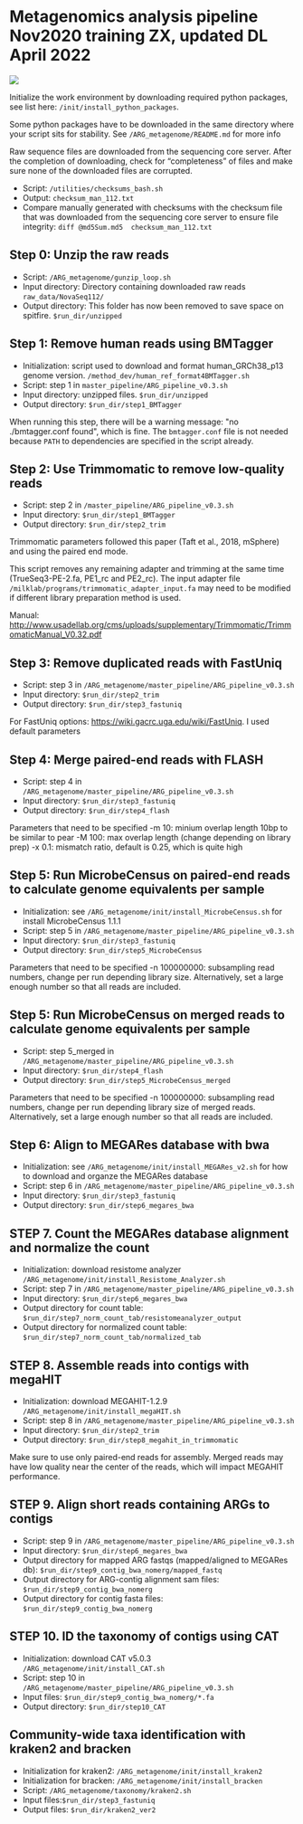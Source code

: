 # Metagenomics analysis pipeline Nov2020 training ZX, updated DL April 2022

![](https://i.imgur.com/Mtdi8TH.png)





Initialize the work environment by downloading required python packages, see list here: `/init/install_python_packages`. 

Some python packages have to be downloaded in the same directory where your script sits for stability. See `/ARG_metagenome/README.md` for more info


Raw sequence files are downloaded from the sequencing core server. After the completion of downloading, check for “completeness” of files and make sure none of the downloaded files are corrupted. 
-	Script: `/utilities/checksums_bash.sh` 
-	Output: `checksum_man_112.txt`
-	Compare manually generated with checksums with the checksum file that was downloaded from the sequencing core server to ensure file integrity:
`diff @md5Sum.md5  checksum_man_112.txt`


## Step 0: Unzip the raw reads 
- Script: `/ARG_metagenome/gunzip_loop.sh`
- Input directory: Directory containing downloaded raw reads `raw_data/NovaSeq112/` 
- Output directory: This folder has now been removed to save space on spitfire. `$run_dir/unzipped` 

## Step 1: Remove human reads using BMTagger
- Initialization: script used to download and format human_GRCh38_p13 genome version. `/method_dev/human_ref_format4BMTagger.sh`
- Script: step 1 in `master_pipeline/ARG_pipeline_v0.3.sh`
- Input directory: unzipped files. `$run_dir/unzipped` 
- Output directory: `$run_dir/step1_BMTagger`

When running this step, there will be a warning message: "no ./bmtagger.conf found", which is fine. The `bmtagger.conf` file is not needed because `PATH` to dependencies are specified in the script already. 

## Step 2: Use Trimmomatic to remove low-quality reads
- Script: step 2 in `/master_pipeline/ARG_pipeline_v0.3.sh`
- Input directory: `$run_dir/step1_BMTagger`
- Output directory: `$run_dir/step2_trim`


Trimmomatic parameters followed this paper (Taft et al., 2018, mSphere) and using the paired end mode.


This script removes any remaining adapter and trimming at the same time (TrueSeq3-PE-2.fa, PE1_rc and PE2_rc). The input adapter file `/milklab/programs/trimmomatic_adapter_input.fa`  may need to be modified if different library preparation method is used.

Manual: http://www.usadellab.org/cms/uploads/supplementary/Trimmomatic/TrimmomaticManual_V0.32.pdf

## Step 3: Remove duplicated reads with FastUniq 
- Script: step 3 in `/ARG_metagenome/master_pipeline/ARG_pipeline_v0.3.sh`
- Input directory: `$run_dir/step2_trim`
- Output directory: `$run_dir/step3_fastuniq`

For FastUniq options: https://wiki.gacrc.uga.edu/wiki/FastUniq. I used default parameters

## Step 4: Merge paired-end reads with FLASH
- Script: step 4 in `/ARG_metagenome/master_pipeline/ARG_pipeline_v0.3.sh`
- Input directory: `$run_dir/step3_fastuniq`
- Output directory: `$run_dir/step4_flash`

Parameters that need to be specified
-m 10: minium overlap length 10bp to be similar to pear 
-M 100: max overlap length (change depending on library prep)
-x 0.1: mismatch ratio, default is 0.25, which is quite high 

## Step 5: Run MicrobeCensus on paired-end reads to calculate genome equivalents per sample
- Initialization: see `/ARG_metagenome/init/install_MicrobeCensus.sh` for install MicrobeCensus 1.1.1
- Script: step 5 in `/ARG_metagenome/master_pipeline/ARG_pipeline_v0.3.sh`
- Input directory: `$run_dir/step3_fastuniq`
- Output directory: `$run_dir/step5_MicrobeCensus`

Parameters that need to be specified
-n 100000000: subsampling read numbers, change per run depending library size. Alternatively, set a large enough number so that all reads are included.

## Step 5: Run MicrobeCensus on merged reads to calculate genome equivalents per sample
- Script: step 5_merged in `/ARG_metagenome/master_pipeline/ARG_pipeline_v0.3.sh`
- Input directory: `$run_dir/step4_flash`
- Output directory: `$run_dir/step5_MicrobeCensus_merged`

Parameters that need to be specified
-n 100000000: subsampling read numbers, change per run depending library size of merged reads. Alternatively, set a large enough number so that all reads are included.

## Step 6: Align to MEGARes database with bwa
- Initialization: see `/ARG_metagenome/init/install_MEGARes_v2.sh` for how to download and organze the MEGARes database
- Script: step 6 in `/ARG_metagenome/master_pipeline/ARG_pipeline_v0.3.sh`
- Input directory: `$run_dir/step3_fastuniq`
- Output directory: `$run_dir/step6_megares_bwa`

## STEP 7. Count the MEGARes database alignment and normalize the count 
- Initialization: download resistome analyzer `/ARG_metagenome/init/install_Resistome_Analyzer.sh`
- Script: step 7 in `/ARG_metagenome/master_pipeline/ARG_pipeline_v0.3.sh`
- Input directory: `$run_dir/step6_megares_bwa`
- Output directory for count table: `$run_dir/step7_norm_count_tab/resistomeanalyzer_output`
- Output directory for normalized count table: `$run_dir/step7_norm_count_tab/normalized_tab`

## STEP 8. Assemble reads into contigs with megaHIT
- Initialization: download MEGAHIT-1.2.9 `/ARG_metagenome/init/install_megaHIT.sh`
- Script: step 8 in `/ARG_metagenome/master_pipeline/ARG_pipeline_v0.3.sh`
- Input directory: `$run_dir/step2_trim`
- Output directory: `$run_dir/step8_megahit_in_trimmomatic`

Make sure to use only paired-end reads for assembly. Merged reads may have low quality near the center of the reads, which will impact MEGAHIT performance. 

## STEP 9. Align short reads containing ARGs to contigs
- Script: step 9 in `/ARG_metagenome/master_pipeline/ARG_pipeline_v0.3.sh`
- Input directory: `$run_dir/step6_megares_bwa`
- Output directory for mapped ARG fastqs (mapped/aligned to MEGARes db): `$run_dir/step9_contig_bwa_nomerg/mapped_fastq`
- Output directory for ARG-contig alignment sam files: `$run_dir/step9_contig_bwa_nomerg`
- Output directory for contig fasta files: `$run_dir/step9_contig_bwa_nomerg`


## STEP 10. ID the taxonomy of contigs using CAT 
- Initialization: download CAT v5.0.3 `/ARG_metagenome/init/install_CAT.sh`
- Script: step 10 in `/ARG_metagenome/master_pipeline/ARG_pipeline_v0.3.sh`
- Input files: `$run_dir/step9_contig_bwa_nomerg/*.fa`
- Output directory: `$run_dir/step10_CAT`

## Community-wide taxa identification with kraken2 and bracken
- Initialization for kraken2: `/ARG_metagenome/init/install_kraken2`
- Initialization for bracken: `/ARG_metagenome/init/install_bracken`
- Script: `/ARG_metagenome/taxonomy/kraken2.sh`
- Input files:`$run_dir/step3_fastuniq`
- Output files: `$run_dir/kraken2_ver2`


